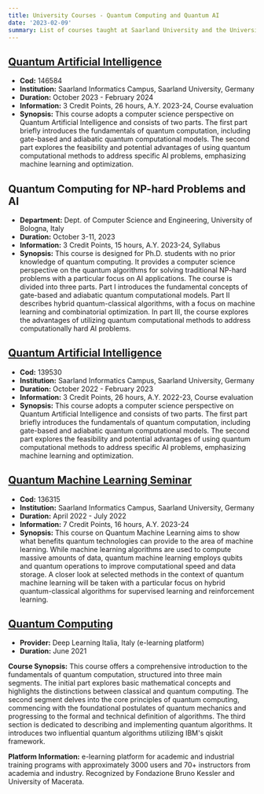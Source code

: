 ```yaml
---
title: University Courses - Quantum Computing and Quantum AI 
date: '2023-02-09'
summary: List of courses taught at Saarland University and the University of Bologna for Master and Ph.D. students with no prior knowledge of quantum mechanics or quantum computing.
---
```


## [Quantum Artificial Intelligence](https://www.dfki.de/~klusch/QAI-course-ws23/) 
- **Cod:** 146584
- **Institution:** Saarland Informatics Campus, Saarland University, Germany
- **Duration:** October 2023 - February 2024
- **Information:** 3 Credit Points, 26 hours, A.Y. 2023-24, Course evaluation
- **Synopsis:** This course adopts a computer science perspective on Quantum Artificial Intelligence and consists of two parts. The first part briefly introduces the fundamentals of quantum computation, including gate-based and adiabatic quantum computational models. The second part explores the feasibility and potential advantages of using quantum computational methods to address specific AI problems, emphasizing machine learning and optimization.

## Quantum Computing for NP-hard Problems and AI
- **Department:** Dept. of Computer Science and Engineering, University of Bologna, Italy
- **Duration:** October 3-11, 2023
- **Information:** 3 Credit Points, 15 hours, A.Y. 2023-24, Syllabus
- **Synopsis:** This course is designed for Ph.D. students with no prior knowledge of quantum computing. It provides a computer science perspective on the quantum algorithms for solving traditional NP-hard problems with a particular focus on AI applications. The course is divided into three parts. Part I introduces the fundamental concepts of gate-based and adiabatic quantum computational models. Part II describes hybrid quantum-classical algorithms, with a focus on machine learning and combinatorial optimization. In part III, the course explores the advantages of utilizing quantum computational methods to address computationally hard AI problems.

## [Quantum Artificial Intelligence](https://www.dfki.de/~klusch/QAI-course-ws2223/)
- **Cod:** 139530
- **Institution:** Saarland Informatics Campus, Saarland University, Germany
- **Duration:** October 2022 - February 2023
- **Information:** 3 Credit Points, 26 hours, A.Y. 2022-23, Course evaluation
- **Synopsis:** This course adopts a computer science perspective on Quantum Artificial Intelligence and consists of two parts. The first part briefly introduces the fundamentals of quantum computation, including gate-based and adiabatic quantum computational models. The second part explores the feasibility and potential advantages of using quantum computational methods to address specific AI problems, emphasizing machine learning and optimization.

## [Quantum Machine Learning Seminar](https://www.dfki.de/~klusch/QML-ss22/) 
- **Cod:** 136315
- **Institution:** Saarland Informatics Campus, Saarland University, Germany
- **Duration:** April 2022 - July 2022
- **Information:** 7 Credit Points, 16 hours, A.Y. 2023-24
- **Synopsis:** This course on Quantum Machine Learning aims to show what benefits quantum technologies can provide to the area of machine learning. While machine learning algorithms are used to compute massive amounts of data, quantum machine learning employs qubits and quantum operations to improve computational speed and data storage. A closer look at selected methods in the context of quantum machine learning will be taken with a particular focus on hybrid quantum-classical algorithms for supervised learning and reinforcement learning.


## [Quantum Computing](https://deeplearningitalia.com/corsi/corso-quantum-computing-c0030/)
  - **Provider:** Deep Learning Italia, Italy (e-learning platform)
  - **Duration:** June 2021

**Course Synopsis:** This course offers a comprehensive introduction to the fundamentals of quantum computation, structured into three main segments. The initial part explores basic mathematical concepts and highlights the distinctions between classical and quantum computing. The second segment delves into the core principles of quantum computing, commencing with the foundational postulates of quantum mechanics and progressing to the formal and technical definition of algorithms. The third section is dedicated to describing and implementing quantum algorithms. It introduces two influential quantum algorithms utilizing IBM's qiskit framework.

**Platform Information:** e-learning platform for academic and industrial training programs with approximately 3000 users and 70+ instructors from academia and industry. Recognized by Fondazione Bruno Kessler and University of Macerata.


<!-- 

```python
from IPython.core.display import Image
Image('https://www.python.org/static/community_logos/python-logo-master-v3-TM-flattened.png')
```

    
![png](output_1_0.png)
    

```python
print("Welcome to Academic!")
```

    Welcome to Academic!

## Organize your notebooks

Place the notebooks that you would like to publish in a `notebooks` folder at the root of your website.

## Import the notebooks into your site

```bash
pipx install academic
academic import 'notebooks/**.ipynb' content/post/ --verbose
```

The notebooks will be published to the folder you specify above. In this case, they will be published to your `content/post/` folder. -->
